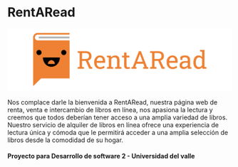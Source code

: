 # RentARead

<div align="center">
  <img src="Frontend/public/static/logo2.png" alt="Logo" />
</div>

Nos complace darle la bienvenida a RentARead, nuestra página web de renta, venta e intercambio de libros en línea, nos apasiona la lectura y creemos que todos deberían tener acceso a una amplia variedad de libros. Nuestro servicio de alquiler de libros en línea ofrece una experiencia de lectura única y cómoda que le permitirá acceder a una amplia selección de libros desde la comodidad de su hogar.

#### Proyecto para Desarrollo de software 2 - Universidad del valle
